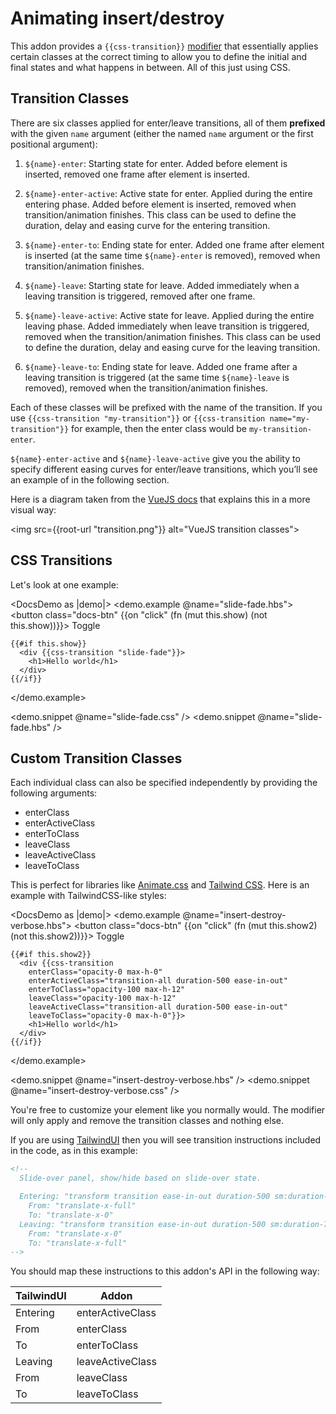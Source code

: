 # Animating insert/destroy

This addon provides a `{{css-transition}}` [modifier](https://blog.emberjs.com/2019/03/06/coming-soon-in-ember-octane-part-4.html)
that essentially applies certain classes at the correct timing to allow you to define
the initial and final states and what happens in between. All of this just using CSS.

## Transition Classes

There are six classes applied for enter/leave transitions, all of them **prefixed** with the given `name` argument (either the named `name` argument or the first positional argument):

1. `${name}-enter`: Starting state for enter. Added before element is inserted, removed one frame after element is inserted.

2. `${name}-enter-active`: Active state for enter. Applied during the entire entering phase. Added before element is inserted, removed when transition/animation finishes. This class can be used to define the duration, delay and easing curve for the entering transition.

3. `${name}-enter-to`: Ending state for enter. Added one frame after element is inserted (at the same time `${name}-enter` is removed), removed when transition/animation finishes.

4. `${name}-leave`: Starting state for leave. Added immediately when a leaving transition is triggered, removed after one frame.

5. `${name}-leave-active`: Active state for leave. Applied during the entire leaving phase. Added immediately when leave transition is triggered, removed when the transition/animation finishes. This class can be used to define the duration, delay and easing curve for the leaving transition.

6. `${name}-leave-to`: Ending state for leave. Added one frame after a leaving transition is triggered (at the same time `${name}-leave` is removed), removed when the transition/animation finishes.

Each of these classes will be prefixed with the name of the transition. If you use `{{css-transition "my-transition"}}` or `{{css-transition name="my-transition"}}` for example, then the enter class would be `my-transition-enter`.

`${name}-enter-active` and `${name}-leave-active` give you the ability to specify different easing curves for enter/leave transitions, which you’ll see an example of in the following section.

Here is a diagram taken from the [VueJS docs](https://vuejs.org/v2/guide/transitions.html#Transition-Classes) that explains this in a more visual way:

<img src={{root-url "transition.png"}} alt="VueJS transition classes">

## CSS Transitions

Let's look at one example:

<DocsDemo as |demo|>
  <demo.example @name="slide-fade.hbs">
    <button class="docs-btn" {{on "click" (fn (mut this.show) (not this.show))}}>
      Toggle
    </button>

    {{#if this.show}}
      <div {{css-transition "slide-fade"}}>
        <h1>Hello world</h1>
      </div>
    {{/if}}

  </demo.example>

  <demo.snippet @name="slide-fade.css" />
  <demo.snippet @name="slide-fade.hbs" />
</DocsDemo>

## Custom Transition Classes

Each individual class can also be specified independently by providing the following arguments:

- enterClass
- enterActiveClass
- enterToClass
- leaveClass
- leaveActiveClass
- leaveToClass

This is perfect for libraries like [Animate.css](https://animate.style/) and [Tailwind CSS](https://tailwindcss.com/).
Here is an example with TailwindCSS-like styles:

<DocsDemo as |demo|>
  <demo.example @name="insert-destroy-verbose.hbs">
    <button class="docs-btn" {{on "click" (fn (mut this.show2) (not this.show2))}}>
      Toggle
    </button>

    {{#if this.show2}}
      <div {{css-transition
        enterClass="opacity-0 max-h-0"
        enterActiveClass="transition-all duration-500 ease-in-out"
        enterToClass="opacity-100 max-h-12"
        leaveClass="opacity-100 max-h-12"
        leaveActiveClass="transition-all duration-500 ease-in-out"
        leaveToClass="opacity-0 max-h-0"}}>
        <h1>Hello world</h1>
      </div>
    {{/if}}

  </demo.example>

  <demo.snippet @name="insert-destroy-verbose.hbs" />
  <demo.snippet @name="insert-destroy-verbose.css" />
</DocsDemo>

You're free to customize your element like you normally would. The modifier will only apply and remove the transition classes and nothing else.

If you are using [TailwindUI](https://tailwindui.com) then you will see transition instructions included in the code, as in this example:

```hbs
<!--
  Slide-over panel, show/hide based on slide-over state.

  Entering: "transform transition ease-in-out duration-500 sm:duration-700"
    From: "translate-x-full"
    To: "translate-x-0"
  Leaving: "transform transition ease-in-out duration-500 sm:duration-700"
    From: "translate-x-0"
    To: "translate-x-full"
-->
```

You should map these instructions to this addon's API in the following way:

| TailwindUI | Addon            |
| ---------- | ---------------- |
| Entering   | enterActiveClass |
| From       | enterClass       |
| To         | enterToClass     |
| Leaving    | leaveActiveClass |
| From       | leaveClass       |
| To         | leaveToClass     |
